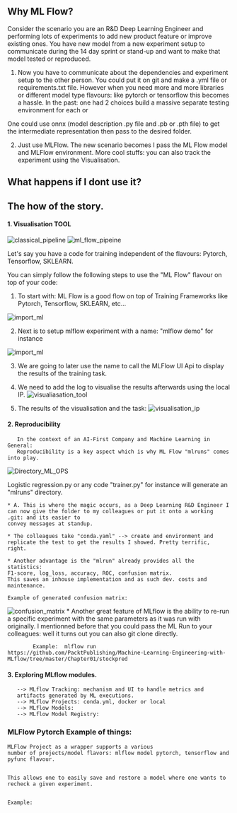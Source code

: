 ## Why ML Flow?
   Consider the scenario you are an R&D Deep Learning Engineer
   and performing lots of experiments to add new product
   feature or improve existing ones. You have new model from
   a new experiment setup to communicate during the 14 day
   sprint or stand-up and want to make that model
   tested or reproduced.

   1. Now you have to communicate about the dependencies and experiment setup to the other person. You could put it on
   git and make a .yml file or requirements.txt file. However
   when you need more and more libraries or different model
   type flavours: like pytorch or tensorflow this becomes a hassle. In the past: one had 2 choices build a massive separate testing environment for each or

   One could use onnx (model description .py file and .pb or .pth file) to get the intermediate representation then pass to the desired folder.

   2. Just use MLFlow. The new scenario becomes I pass the ML Flow model and MLFlow environment. More cool stuffs: you can
   also track the experiment using the Visualisation.

## What happens if I dont use it?

## The how of the story.
   #### 1. Visualisation TOOL
   ![classical_pipeline](ML_Flow/ml_flow_classical.png)
   ![ml_flow_pipeine](ML_Flow/ml_pipeline_ml_flow.png)

  Let's say you have a code for training independent of the flavours: Pytorch, Tensorflow,
  SKLEARN.

  You can simply follow the following steps to use the "ML Flow" flavour on top of your
  code:

  1. To start with: ML Flow is a good flow on top of Training Frameworks like Pytorch, Tensorflow, SKLEARN, etc...

  ![import_ml](ML_Flow/import.png)

  2. Next is to setup mlflow experiment with a name: "mlflow demo" for instance

  ![import_ml](ML_Flow/experiment_setup.png)

  3. We are going to later use the name to call the MLFlow UI Api to display the results of the training task.

  4. We need to add the log to visualise the results afterwards using the local IP.
  ![visualiasation_tool](ML_Flow/visualisation_ip.png)

  5. The results of the visualisation and the task:
  ![visualisation_ip](ML_flow/mlflow_visualisation_tool_API.png)

  #### 2. Reproducibility
       In the context of an AI-First Company and Machine Learning in General:
       Reproducibility is a key aspect which is why ML Flow "mlruns" comes into play.

  ![Directory_ML_OPS](ML_Flow/directory.png)

  Logistic regression.py or any code "trainer.py" for instance will generate
  an "mlruns" directory.

    * A. This is where the magic occurs, as a Deep Learning R&D Engineer I can now give the folder to my colleagues or put it onto a working .git: and its easier to
    convey messages at standup.

    * The colleagues take "conda.yaml" --> create and environment and
    replicate the test to get the results I showed. Pretty terrific, right.

    * Another advantage is the "mlrun" already provides all the statistics:
    F1-score, log_loss, accuracy, ROC, confusion matrix.
    This saves an inhouse implementation and as such dev. costs and maintenance.

    Example of generated confusion matrix:
  ![confusion_matrix](ML_Flow/training_confusion_matrix.png)
    * Another great feature of MLflow is the ability to re-run
    a specific experiment with the same parameters as it was run with originally. I mentionned before that you could pass the
    ML Run to your colleagues: well it turns out you can also git clone directly.

            Example:  mlflow run https://github.com/PacktPublishing/Machine-Learning-Engineering-with-MLflow/tree/master/Chapter01/stockpred

  #### 3. Exploring MLflow modules.
       --> MLflow Tracking: mechanism and UI to handle metrics and
       artifacts generated by ML executions.
       --> MLflow Projects: conda.yml, docker or local
       --> MLflow Models:
       --> MLflow Model Registry:

### MLFlow Pytorch Example of things:
    MLFlow Project as a wrapper supports a various
    number of projects/model flavors: mlflow model pytorch, tensorflow and pyfunc flavour.


    This allows one to easily save and restore a model where one wants to recheck a given experiment.


    Example:       
